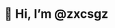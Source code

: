 # 👋 Hi, I’m @zxcsgz

<!---
zxcsgz/zxcsgz is a ✨ special ✨ repository because its `README.md` (this file) appears on your GitHub profile.
You can click the Preview link to take a look at your changes.
--->
